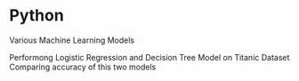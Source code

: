 # Python
Various Machine Learning Models

Performong Logistic Regression and Decision Tree Model on Titanic Dataset 
Comparing accuracy of this two models
